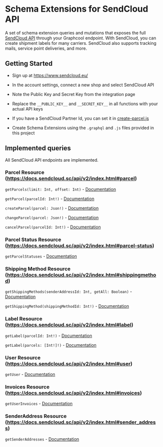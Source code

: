 # Schema Extensions for SendCloud API

A set of schema extension queries and mutations that exposes the full [SendCloud API](https://docs.sendcloud.sc/api/v2/index.html) through your Graphcool endpoint. With SendCloud, you can create shipment labels for many carriers. SendCloud also supports tracking mails, service point deliveries, and more.

## Getting Started

- Sign up at https://www.sendcloud.eu/

- In the account settings, connect a new shop and select SendCloud API

- Note the Public Key and Secret Key from the integration page

- Replace the `__PUBLIC_KEY__` and `__SECRET_KEY__` in all functions with your actual API keys

- If you have a SendCloud Partner Id, you can set it in [create-parcel.js](./parcel-resource/create-parcel.js)

- Create Schema Extensions using the `.graphql` and `.js` files provided in this project

## Implemented queries

All SendCloud API endpoints are implemented.

### Parcel Resource (https://docs.sendcloud.sc/api/v2/index.html#parcel)

`getParcels(limit: Int, offset: Int)` - [Documentation](https://docs.sendcloud.sc/api/v2/index.html#parcel-list)

`getParcel(parcelId: Int!)` - [Documentation](https://docs.sendcloud.sc/api/v2/index.html#parcel-get)

`createParcel(parcel: Json!)` - [Documentation](https://docs.sendcloud.sc/api/v2/index.html#parcel-new)

`changeParcel(parcel: Json!)` - [Documentation](https://docs.sendcloud.sc/api/v2/index.html#parcel-update)

`cancelParcel(parcelId: Int!)` - [Documentation](https://docs.sendcloud.sc/api/v2/index.html#parcel-cancellation)

### Parcel Status Resource (https://docs.sendcloud.sc/api/v2/index.html#parcel-status)

`getParcelStatuses` - [Documentation](https://docs.sendcloud.sc/api/v2/index.html#parcel-status-list)

### Shipping Method Resource (https://docs.sendcloud.sc/api/v2/index.html#shippingmethod)

`getShippingMethods(senderAddressId: Int, getAll: Boolean)` - [Documentation](https://docs.sendcloud.sc/api/v2/index.html#shippingmethod-list)

`getShippingMethod(shippingMethodId: Int!)` - [Documentation](https://docs.sendcloud.sc/api/v2/index.html#shippingmethod-get)

### Label Resource (https://docs.sendcloud.sc/api/v2/index.html#label)

`getLabel(parcelId: Int!)` - [Documentation](https://docs.sendcloud.sc/api/v2/index.html#label-get)

`getLabel(parcels: [Int!]!)` - [Documentation](https://docs.sendcloud.sc/api/v2/index.html#label-new)

### User Resource (https://docs.sendcloud.sc/api/v2/index.html#user)

`getUser` - [Documentation](https://docs.sendcloud.sc/api/v2/index.html#user-get)

### Invoices Resource (https://docs.sendcloud.sc/api/v2/index.html#invoices)

`getUserInvoices` - [Documentation](https://docs.sendcloud.sc/api/v2/index.html#user-invoice)

### SenderAddress Resource (https://docs.sendcloud.sc/api/v2/index.html#sender_address)

`getSenderAddresses` - [Documentation](https://docs.sendcloud.sc/api/v2/index.html#sender_addresses)
